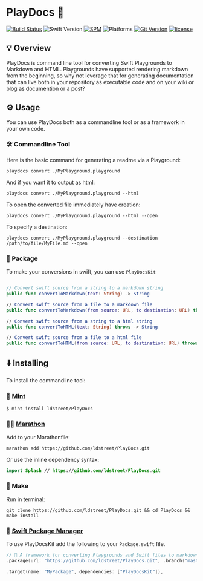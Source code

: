 #  PlayDocs 🏓
[![Build Status](https://travis-ci.org/ldstreet/PlayDocs.svg?branch=master)](https://travis-ci.org/ldstreet/PlayDocs)
![Swift Version](https://img.shields.io/badge/Swift-4.2-blue.svg)
[![SPM](https://img.shields.io/badge/spm-compatible-blue.svg)](https://swift.org/package-manager)
![Platforms](https://img.shields.io/badge/Platforms-macOS_Linux-blue.svg)
[![Git Version](https://img.shields.io/github/release/ldstreet/PlayDocs.svg)](https://github.com/ldstreet/PlayDocs/releases)
[![license](https://img.shields.io/github/license/ldstreet/PlayDocs.svg)](https://github.com/ldstreet/PlayDocs/blob/master/LICENSE)

## 💡 Overview 

PlayDocs is command line tool for converting Swift Playgrounds to Markdown and HTML. Playgrounds have supported rendering markdown from the beginning, so why not leverage that for generating documentation that can live both in your repository as executable code and on your wiki or blog as documention or a post?

## ⚙️ Usage

You can use PlayDocs both as a commandline tool or as a framework in your own code.

### 🛠 Commandline Tool 
Here is the basic command for generating a readme via a Playground:
```
playdocs convert ./MyPlayground.playground
```

And if you want it to output as html:
```
playdocs convert ./MyPlayground.playground --html
```

To open the converted file immediately have creation:
```
playdocs convert ./MyPlayground.playground --html --open
```

To specify a destination:
```
playdocs convert ./MyPlayground.playground --destination /path/to/file/MyFile.md --open
```

### 🎁 Package 
To make your conversions in swift, you can use `PlayDocsKit`

``` swift

// Convert swift source from a string to a markdown string
public func convertToMarkdown(text: String) -> String

// Convert swift source from a file to a markdown file
public func convertToMarkdown(from source: URL, to destination: URL) throws

// Convert swift source from a string to a html string
public func convertToHTML(text: String) throws -> String

// Convert swift source from a file to a html file
public func convertToHTML(from source: URL, to destination: URL) throws
```

## ⬇️ Installing 

To install the commandline tool:


### 🌱 [Mint](https://github.com/yonaskolb/mint) 
```
$ mint install ldstreet/PlayDocs
```


### 🏃‍♂️ [Marathon](https://github.com/johnsundell/marathon) 
Add to your Marathonfile:
```
marathon add https://github.com/ldstreet/PlayDocs.git
```
Or use the inline dependency syntax:

```swift
import Splash // https://github.com/ldstreet/PlayDocs.git
```


### 🔧 Make 

Run in terminal:
```
git clone https://github.com/ldstreet/PlayDocs.git && cd PlayDocs && make install
```


### 🎁 [Swift Package Manager](https://swift.org/package-manager) 
To use PlayDocsKit add the following to your `Package.swift` file.
```swift
// 🏓 A framework for converting Playgrounds and Swift files to markdown and html
.package(url: "https://github.com/ldstreet/PlayDocs.git", .branch("master")),

.target(name: "MyPackage", dependencies: ["PlayDocsKit"]),
```
